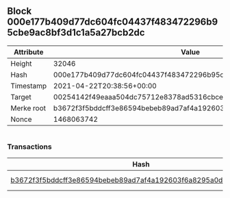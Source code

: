 ## Block 000e177b409d77dc604fc04437f483472296b95cbe9ac8bf3d1c1a5a27bcb2dc

Attribute | Value
--- | ---
Height | 32046
Hash | 000e177b409d77dc604fc04437f483472296b95cbe9ac8bf3d1c1a5a27bcb2dc
Timestamp | 2021-04-22T20:38:56+00:00
Target | 00254142f49eaaa504dc75712e8378ad5316cbcead634704b3734b6271167cc4
Merke root | b3672f3f5bddcff3e86594bebeb89ad7af4a192603f6a8295a0d44a34eeef03c
Nonce | 1468063742

```

```

### Transactions

Hash | Amount
--- | ---
[b3672f3f5bddcff3e86594bebeb89ad7af4a192603f6a8295a0d44a34eeef03c](b3672f3f5bddcff3e86594bebeb89ad7af4a192603f6a8295a0d44a34eeef03c.md) | 10.00000000 SKEPTI 
